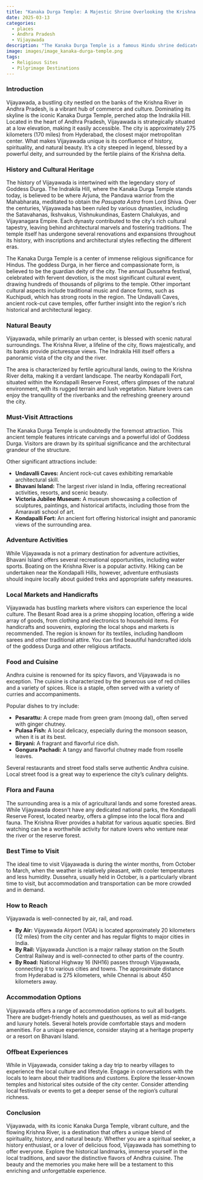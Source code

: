 ```yaml
---
title: "Kanaka Durga Temple: A Majestic Shrine Overlooking the Krishna River"
date: 2025-03-13
categories:
  - places
  - Andhra Pradesh
  - Vijayawada
description: "The Kanaka Durga Temple is a famous Hindu shrine dedicated to Goddess Durga, situated on the Indrakiladri Hill in Vijayawada, Andhra Pradesh. This temple holds immense cultural and historical significance, featuring intricate architecture and vibrant festivals like Navdurga. It offers stunning views of the Krishna River and is a must-visit for those exploring the rich heritage of Andhra Pradesh."
image: images/image_kanaka-durga-temple.png
tags: 
  - Religious Sites
  - Pilgrimage Destinations
---
```



### **Introduction**

Vijayawada, a bustling city nestled on the banks of the Krishna River in Andhra Pradesh, is a vibrant hub of commerce and culture. Dominating its skyline is the iconic Kanaka Durga Temple, perched atop the Indrakila Hill. Located in the heart of Andhra Pradesh, Vijayawada is strategically situated at a low elevation, making it easily accessible. The city is approximately 275 kilometers (170 miles) from Hyderabad, the closest major metropolitan center. What makes Vijayawada unique is its confluence of history, spirituality, and natural beauty. It’s a city steeped in legend, blessed by a powerful deity, and surrounded by the fertile plains of the Krishna delta.

### **History and Cultural Heritage**

The history of Vijayawada is intertwined with the legendary story of Goddess Durga. The Indrakila Hill, where the Kanaka Durga Temple stands today, is believed to be where Arjuna, the Pandava warrior from the Mahabharata, meditated to obtain the *Pasupata Astra* from Lord Shiva. Over the centuries, Vijayawada has been ruled by various dynasties, including the Satavahanas, Ikshvakus, Vishnukundinas, Eastern Chalukyas, and Vijayanagara Empire. Each dynasty contributed to the city's rich cultural tapestry, leaving behind architectural marvels and fostering traditions. The temple itself has undergone several renovations and expansions throughout its history, with inscriptions and architectural styles reflecting the different eras.

The Kanaka Durga Temple is a center of immense religious significance for Hindus. The goddess Durga, in her fierce and compassionate form, is believed to be the guardian deity of the city. The annual Dussehra festival, celebrated with fervent devotion, is the most significant cultural event, drawing hundreds of thousands of pilgrims to the temple. Other important cultural aspects include traditional music and dance forms, such as Kuchipudi, which has strong roots in the region. The Undavalli Caves, ancient rock-cut cave temples, offer further insight into the region's rich historical and architectural legacy.

###  **Natural Beauty**

Vijayawada, while primarily an urban center, is blessed with scenic natural surroundings. The Krishna River, a lifeline of the city, flows majestically, and its banks provide picturesque views. The Indrakila Hill itself offers a panoramic vista of the city and the river. 

The area is characterized by fertile agricultural lands, owing to the Krishna River delta, making it a verdant landscape. The nearby Kondapalli Fort, situated within the Kondapalli Reserve Forest, offers glimpses of the natural environment, with its rugged terrain and lush vegetation. Nature lovers can enjoy the tranquility of the riverbanks and the refreshing greenery around the city.

### **Must-Visit Attractions**

The Kanaka Durga Temple is undoubtedly the foremost attraction. This ancient temple features intricate carvings and a powerful idol of Goddess Durga.  Visitors are drawn by its spiritual significance and the architectural grandeur of the structure.

Other significant attractions include:

*   **Undavalli Caves:** Ancient rock-cut caves exhibiting remarkable architectural skill. 
*   **Bhavani Island:** The largest river island in India, offering recreational activities, resorts, and scenic beauty. 
*   **Victoria Jubilee Museum:** A museum showcasing a collection of sculptures, paintings, and historical artifacts, including those from the Amaravati school of art.
*   **Kondapalli Fort:** An ancient fort offering historical insight and panoramic views of the surrounding area.

### **Adventure Activities**

While Vijayawada is not a primary destination for adventure activities, Bhavani Island offers several recreational opportunities, including water sports. Boating on the Krishna River is a popular activity.  Hiking can be undertaken near the Kondapalli Hills, however, adventure enthusiasts should inquire locally about guided treks and appropriate safety measures.

### **Local Markets and Handicrafts**

Vijayawada has bustling markets where visitors can experience the local culture. The Besant Road area is a prime shopping location, offering a wide array of goods, from clothing and electronics to household items. For handicrafts and souvenirs, exploring the local shops and markets is recommended. The region is known for its textiles, including handloom sarees and other traditional attire. You can find beautiful handcrafted idols of the goddess Durga and other religious artifacts.

### **Food and Cuisine**

Andhra cuisine is renowned for its spicy flavors, and Vijayawada is no exception. The cuisine is characterized by the generous use of red chilies and a variety of spices. Rice is a staple, often served with a variety of curries and accompaniments. 

Popular dishes to try include:

*   **Pesarattu:** A crepe made from green gram (moong dal), often served with ginger chutney.
*   **Pulasa Fish:** A local delicacy, especially during the monsoon season, when it is at its best.
*   **Biryani:** A fragrant and flavorful rice dish.
*   **Gongura Pachadi:** A tangy and flavorful chutney made from roselle leaves.

Several restaurants and street food stalls serve authentic Andhra cuisine. Local street food is a great way to experience the city’s culinary delights.

### **Flora and Fauna**

The surrounding area is a mix of agricultural lands and some forested areas. While Vijayawada doesn't have any dedicated national parks, the Kondapalli Reserve Forest, located nearby, offers a glimpse into the local flora and fauna. The Krishna River provides a habitat for various aquatic species. Bird watching can be a worthwhile activity for nature lovers who venture near the river or the reserve forest.

### **Best Time to Visit**

The ideal time to visit Vijayawada is during the winter months, from October to March, when the weather is relatively pleasant, with cooler temperatures and less humidity. Dussehra, usually held in October, is a particularly vibrant time to visit, but accommodation and transportation can be more crowded and in demand.

### **How to Reach**

Vijayawada is well-connected by air, rail, and road.

*   **By Air:** Vijayawada Airport (VGA) is located approximately 20 kilometers (12 miles) from the city center and has regular flights to major cities in India.
*   **By Rail:** Vijayawada Junction is a major railway station on the South Central Railway and is well-connected to other parts of the country.
*   **By Road:** National Highway 16 (NH16) passes through Vijayawada, connecting it to various cities and towns. The approximate distance from Hyderabad is 275 kilometers, while Chennai is about 450 kilometers away.

### **Accommodation Options**

Vijayawada offers a range of accommodation options to suit all budgets. There are budget-friendly hotels and guesthouses, as well as mid-range and luxury hotels. Several hotels provide comfortable stays and modern amenities.  For a unique experience, consider staying at a heritage property or a resort on Bhavani Island.

### **Offbeat Experiences**

While in Vijayawada, consider taking a day trip to nearby villages to experience the local culture and lifestyle. Engage in conversations with the locals to learn about their traditions and customs. Explore the lesser-known temples and historical sites outside of the city center.  Consider attending local festivals or events to get a deeper sense of the region’s cultural richness.

### **Conclusion**

Vijayawada, with its iconic Kanaka Durga Temple, vibrant culture, and the flowing Krishna River, is a destination that offers a unique blend of spirituality, history, and natural beauty. Whether you are a spiritual seeker, a history enthusiast, or a lover of delicious food, Vijayawada has something to offer everyone. Explore the historical landmarks, immerse yourself in the local traditions, and savor the distinctive flavors of Andhra cuisine. The beauty and the memories you make here will be a testament to this enriching and unforgettable experience.


